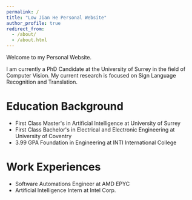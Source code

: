 ```yaml
---
permalink: /
title: "Low Jian He Personal Website"
author_profile: true
redirect_from: 
  - /about/
  - /about.html
---
```


Welcome to my Personal Website. 

I am currently a PhD Candidate at the University of Surrey in the field of Computer Vision. My current research is focused on Sign Language Recognition and Translation.

Education Background
======
- First Class Master's in Artificial Intelligence at University of Surrey
- First Class Bachelor's in Electrical and Electronic Engineering at University of Coventry
- 3.99 GPA Foundation in Engineering at INTI International College

Work Experiences
======
- Software Automations Engineer at AMD EPYC
- Artificial Intelligence Intern at Intel Corp.


